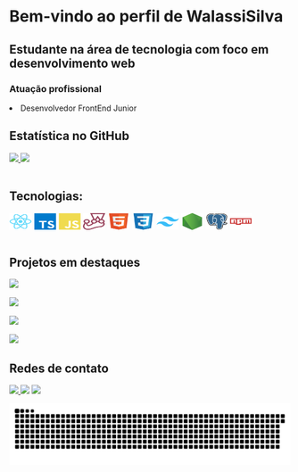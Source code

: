 # Bem-vindo ao perfil de WalassiSilva

<div>
  <h2>Estudante na área de tecnologia com foco em desenvolvimento web</h2>
  <h3>Atuação profissional</h3>
  <li>Desenvolvedor FrontEnd Junior</li>

  <h2>Estatística no GitHub</h2>
<a href="https://github.com/WalassiSilva">
  <img height="180em"  src="https://github-readme-stats.vercel.app/api?username=WalassiSilva&show_icons=true&theme=tokyonight&include_all_commits=true&count_private=true"/>
  <img height="180em" src="https://github-readme-stats.vercel.app/api/top-langs/?username=WalassiSilva&layout=compact&langs_count=6&theme=tokyonight" /> 
</a>
</div>

<div style="display: inline_block"> <br />
  <h2>Tecnologias:</h2>
  <img align="center" alt="React" height="30" width="40" src="https://raw.githubusercontent.com/devicons/devicon/master/icons/react/react-original.svg" />
  <img align="center" alt="Ts" height="30" width="40" src="https://raw.githubusercontent.com/devicons/devicon/master/icons/typescript/typescript-plain.svg">
  <img align="center" alt="Js" height="30" width="40" src="https://raw.githubusercontent.com/devicons/devicon/master/icons/javascript/javascript-plain.svg">
  <img align="center" alt="Jest" height="30" width="40" src="https://raw.githubusercontent.com/devicons/devicon/master/icons/jest/jest-plain.svg">
  <img align="center" alt="HTML" height="30" width="40" src="https://raw.githubusercontent.com/devicons/devicon/master/icons/html5/html5-original.svg">
  <img align="center" alt="CSS" height="30" width="40" src="https://raw.githubusercontent.com/devicons/devicon/master/icons/css3/css3-original.svg">
  <img align="center" alt="TailWind" height="30" width="40" src="https://github.com/devicons/devicon/blob/master/icons/tailwindcss/tailwindcss-original.svg">
  <img align="center" alt="Node" height="30" width="40" src="https://raw.githubusercontent.com/devicons/devicon/master/icons/nodejs/nodejs-original.svg">
  <img align="center" alt="PostGreSQL" height="30" width="40" src="https://raw.githubusercontent.com/devicons/devicon/master/icons/postgresql/postgresql-original.svg">
  <img align="center" alt="Npm" height="30" width="40" src="https://github.com/devicons/devicon/blob/master/icons/npm/npm-original-wordmark.svg">
</div>

<br />

<div>
  <h2>Projetos em destaques</h2>
  
  <a href="https://github.com/WalassiSilva/my-portfolio-next"><img src="https://github-readme-stats.vercel.app/api/pin/?username=WalassiSilva&repo=my-portfolio-next" /></a> <br/>
  
  <a href="https://github.com/WalassiSilva/petsoft-next-fullstack"><img src="https://github-readme-stats.vercel.app/api/pin/?username=WalassiSilva&repo=petsoft-next-fullstack" /></a> <br/>
  
  <a href="https://github.com/WalassiSilva/react-rmtdev"><img src="https://github-readme-stats.vercel.app/api/pin/?username=WalassiSilva&repo=react-rmtdev" /></a> <br/>
  
  <a href="https://github.com/WalassiSilva/node-api-NLW"><img src="https://github-readme-stats.vercel.app/api/pin/?username=WalassiSilva&repo=node-api-NLW" /></a> <br/>
  
</div>

<div>
  <h2>Redes de contato</h2>
  <a href= "https://wa.me/+5531986482092">
    <img src="https://img.shields.io/badge/WhatsApp-25D366?style=for-the-badge&logo=whatsapp&logoColor=white" />
  </a> 
  <a href = "mailto:walassi.b@gmail.com"><img src="https://img.shields.io/badge/-Gmail-%23333?style=for-the-badge&logo=gmail&logoColor=white" target="_blank"></a>
  <a href="https://www.linkedin.com/in/walassi-silva" target="_blank"><img src="https://img.shields.io/badge/-LinkedIn-%230077B5?style=for-the-badge&logo=linkedin&logoColor=white" target="_blank"></a> 
  
</div>


 
  ![Snake animation](https://github.com/WalassiSilva/WalassiSilva/blob/output/github-contribution-grid-snake-dark.svg)
  
</div>
